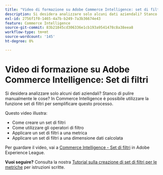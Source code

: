 ```yaml
---
title: "Video di formazione su Adobe Commerce Intelligence: set di filtri"
description: Si desidera analizzare solo alcuni dati aziendali? Stanco di pulire manualmente le cose? In Adobe Commerce Intelligence è possibile utilizzare la funzione set di filtri per semplificare questo processo.
exl-id: 2756f1f0-1465-4a7b-b249-7a3b36674e43
feature: Commerce Intelligence
source-git-commit: 83b21845cd306336e1cb193a9541478c8a38eea8
workflow-type: tm+mt
source-wordcount: '145'
ht-degree: 0%

---
```


# Video di formazione su Adobe Commerce Intelligence: Set di filtri

Si desidera analizzare solo alcuni dati aziendali? Stanco di pulire manualmente le cose? In Commerce Intelligence è possibile utilizzare la funzione set di filtri per semplificare questo processo.

Questo video illustra:

* Come creare un set di filtri
* Come utilizzare gli operatori di filtro
* Applicare un set di filtri a una metrica
* Applicare un set di filtri a una dimensione dati calcolata

Per guardare il video, vai a [Commerce Intelligence - Set di filtri](/docs/commerce-learn/tutorials/business-intelligence/filter-sets.html) in Adobe Experience League.

**Vuoi seguire?** Consulta la nostra [Tutorial sulla creazione di set di filtri per le metriche](/docs/commerce-business-intelligence/mbi/build/reports/ess-manage-data-filters.html) per istruzioni scritte.
